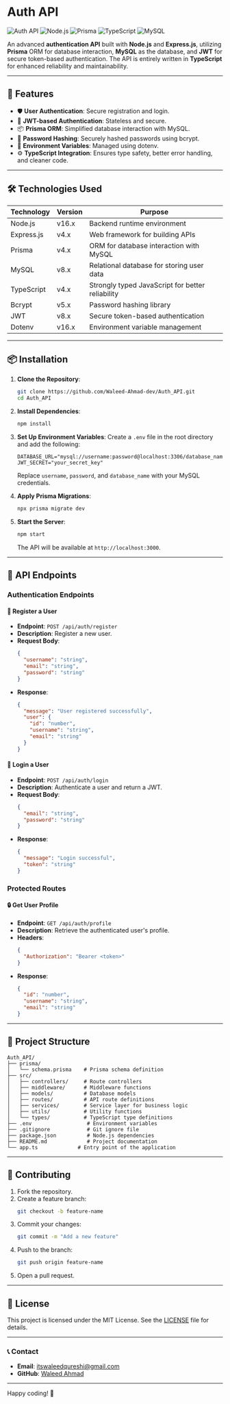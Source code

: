 # Auth API

![Auth API](https://img.shields.io/badge/AuthAPI-v1.0-blue?style=for-the-badge)
![Node.js](https://img.shields.io/badge/Node.js-v16.x-green?style=for-the-badge)
![Prisma](https://img.shields.io/badge/Prisma-ORM-orange?style=for-the-badge)
![TypeScript](https://img.shields.io/badge/TypeScript-v4.x-blue?style=for-the-badge)
![MySQL](https://img.shields.io/badge/MySQL-v8.x-blue?style=for-the-badge)

An advanced **authentication API** built with **Node.js** and **Express.js**, utilizing **Prisma** ORM for database interaction, **MySQL** as the database, and **JWT** for secure token-based authentication. The API is entirely written in **TypeScript** for enhanced reliability and maintainability.

---

## 🚀 Features

- 🛡️ **User Authentication**: Secure registration and login.
- 🔐 **JWT-based Authentication**: Stateless and secure.
- 📦 **Prisma ORM**: Simplified database interaction with MySQL.
- 🔑 **Password Hashing**: Securely hashed passwords using bcrypt.
- 📂 **Environment Variables**: Managed using dotenv.
- ⚙️ **TypeScript Integration**: Ensures type safety, better error handling, and cleaner code.

---

## 🛠️ Technologies Used

| **Technology** | **Version**  | **Purpose**                                      |
|----------------|--------------|--------------------------------------------------|
| Node.js        | v16.x        | Backend runtime environment                      |
| Express.js     | v4.x         | Web framework for building APIs                 |
| Prisma         | v4.x         | ORM for database interaction with MySQL         |
| MySQL          | v8.x         | Relational database for storing user data       |
| TypeScript     | v4.x         | Strongly typed JavaScript for better reliability|
| Bcrypt         | v5.x         | Password hashing library                        |
| JWT            | v8.x         | Secure token-based authentication               |
| Dotenv         | v16.x        | Environment variable management                 |

---

## 📦 Installation

1. **Clone the Repository**:
   ```bash
   git clone https://github.com/Waleed-Ahmad-dev/Auth_API.git
   cd Auth_API
   ```

2. **Install Dependencies**:
   ```bash
   npm install
   ```

3. **Set Up Environment Variables**:
   Create a `.env` file in the root directory and add the following:
   ```env
   DATABASE_URL="mysql://username:password@localhost:3306/database_name"
   JWT_SECRET="your_secret_key"
   ```
   Replace `username`, `password`, and `database_name` with your MySQL credentials.

4. **Apply Prisma Migrations**:
   ```bash
   npx prisma migrate dev
   ```

5. **Start the Server**:
   ```bash
   npm start
   ```
   The API will be available at `http://localhost:3000`.

---

## 🧩 API Endpoints

### Authentication Endpoints

#### 📝 Register a User
- **Endpoint**: `POST /api/auth/register`
- **Description**: Register a new user.
- **Request Body**:
  ```json
  {
    "username": "string",
    "email": "string",
    "password": "string"
  }
  ```
- **Response**:
  ```json
  {
    "message": "User registered successfully",
    "user": {
      "id": "number",
      "username": "string",
      "email": "string"
    }
  }
  ```

#### 🔑 Login a User
- **Endpoint**: `POST /api/auth/login`
- **Description**: Authenticate a user and return a JWT.
- **Request Body**:
  ```json
  {
    "email": "string",
    "password": "string"
  }
  ```
- **Response**:
  ```json
  {
    "message": "Login successful",
    "token": "string"
  }
  ```

### Protected Routes

#### 🔒 Get User Profile
- **Endpoint**: `GET /api/auth/profile`
- **Description**: Retrieve the authenticated user's profile.
- **Headers**:
  ```json
  {
    "Authorization": "Bearer <token>"
  }
  ```
- **Response**:
  ```json
  {
    "id": "number",
    "username": "string",
    "email": "string"
  }
  ```

---

## 📂 Project Structure

```
Auth_API/
├── prisma/
│   └── schema.prisma    # Prisma schema definition
├── src/
│   ├── controllers/     # Route controllers
│   ├── middleware/      # Middleware functions
│   ├── models/          # Database models
│   ├── routes/          # API route definitions
│   ├── services/        # Service layer for business logic
│   ├── utils/           # Utility functions
│   └── types/           # TypeScript type definitions
├── .env                  # Environment variables
├── .gitignore            # Git ignore file
├── package.json          # Node.js dependencies
├── README.md             # Project documentation
└── app.ts             # Entry point of the application
```

---

## 🤝 Contributing

1. Fork the repository.
2. Create a feature branch:
   ```bash
   git checkout -b feature-name
   ```
3. Commit your changes:
   ```bash
   git commit -m "Add a new feature"
   ```
4. Push to the branch:
   ```bash
   git push origin feature-name
   ```
5. Open a pull request.

---

## 📜 License

This project is licensed under the MIT License. See the [LICENSE](LICENSE) file for details.

---

### 📞 Contact
- **Email**: itswaleedqureshi@gmail.com
- **GitHub**: [Waleed Ahmad](https://github.com/Waleed-Ahmad-dev)

---

Happy coding! 🚀
